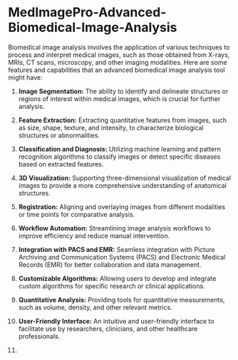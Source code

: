 # MedImagePro-Advanced-Biomedical-Image-Analysis

Biomedical image analysis involves the application of various techniques to process and interpret medical images, such as those obtained from X-rays, MRIs, CT scans, microscopy, and other imaging modalities. Here are some features and capabilities that an advanced biomedical image analysis tool might have:
1. <b>Image Segmentation:</b> 
The ability to identify and delineate structures or regions of interest within medical images, which is crucial for further analysis.

2. <b>Feature Extraction:</b>
Extracting quantitative features from images, such as size, shape, texture, and intensity, to characterize biological structures or abnormalities.

3. <b>Classification and Diagnosis:</b>
Utilizing machine learning and pattern recognition algorithms to classify images or detect specific diseases based on extracted features.

4. <b>3D Visualization:</b>
Supporting three-dimensional visualization of medical images to provide a more comprehensive understanding of anatomical structures.

5. <b>Registration:</b> 
Aligning and overlaying images from different modalities or time points for comparative analysis.

6. <b>Workflow Automation:</b>
Streamlining image analysis workflows to improve efficiency and reduce manual intervention.

7. <b>Integration with PACS and EMR:</b> 
Seamless integration with Picture Archiving and Communication Systems (PACS) and Electronic Medical Records (EMR) for better collaboration and data management.

8. <b>Customizable Algorithms:</b> 
Allowing users to develop and integrate custom algorithms for specific research or clinical applications.

9. <b>Quantitative Analysis:</b> 
Providing tools for quantitative measurements, such as volume, density, and other relevant metrics.

10. <b>User-Friendly Interface:</b> 
An intuitive and user-friendly interface to facilitate use by researchers, clinicians, and other healthcare professionals.

11.
